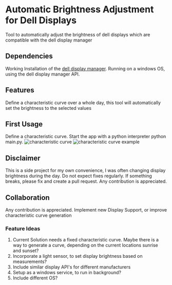 # Automatic Brightness Adjustment for Dell Displays

Tool to automatically adjust the brightness of dell displays which are compatible with the dell display manager

## Dependencies
Working Installation of the [dell display manager](https://www.google.com/search?q=dell+display+manager). Running on a windows OS, using the dell display manager API.

## Features
Define a characteristic curve over a whole day, this tool will automatically set the brightness to the selected values

## First Usage
Define a characteristic curve. Start the app with a python interpreter python main.py.
![characteristic curve]("characteristic_curve_example.png")
![characteristic curve example](https://github.com/SvnGms/display-bightness-bot/blob/main/characteristic_curve_example.jpg?raw=true)

## Disclaimer
This is a side project for my own convenience, I was often changing display brightness during the day. Do not expect fixes regularly. If something breaks, please fix and create a pull request. Any contribution is appreciated.

## Collaboration
Any contribution is appreciated. Implement new Display Support, or improve characteristic curve generation
### Feature Ideas
1. Current Solution needs a fixed characteristic curve. Maybe there is a way to generate a curve, depending on the current locations sunrise and sunset?
2. Incorporate a light sensor, to set display brightness based on measurements?
3. Include similar display API's for different manufacturers
4. Setup as a windows service, to run in background?
5. Include different OS?
